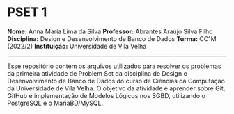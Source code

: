 # PSET 1

**Nome:** Anna Maria Lima da Silva
**Professor:** Abrantes Araújo Silva Filho
**Disciplina:** Design e Desenvolvimento de Banco de Dados
**Turma:** CC1M (2022/2)
**Instituição:** Universidade de Vila Velha

---

Esse repositório contém os arquivos utilizados para resolver os problemas da primeira atividade de Problem Set da disciplina de Design e Desenvolvimento de Banco de Dados do curso de Ciências da Computação da Universidade de Vila Velha.
O objetivo da atividade é aprender sobre Git, GitHub e implementação de Modelos Lógicos nos SGBD, utilizando o PostgreSQL e o MariaBD/MySQL.
